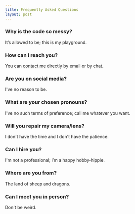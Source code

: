 ```yaml
---
title: Frequently Asked Questions
layout: post
---
```


### Why is the code so messy? ###

It’s allowed to be; this is my playground.

### How can I reach you? ###

You can [contact me](https://martbetz.github.io/contact.html) directly by email or by chat. 

### Are you on social media? ###

I've no reason to be.

### What are your chosen pronouns? ###

I've no such terms of preference; call me whatever you want. 

### Will you repair my camera/lens? ###

I don't have the time and I don't have the patience.

### Can I hire you? ###

I'm not a professional; I’m a happy hobby-hippie.

### Where are you from? ###

The land of sheep and dragons.

### Can I meet you in person? ###

Don't be weird.




